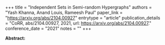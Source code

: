 +++
title = "Independent Sets in Semi-random Hypergraphs"
authors = "Yash Khanna, Anand Louis, Rameesh Paul"
paper_link = "https://arxiv.org/abs/2104.00927"
entrytype = "article"
publication_details = "CoRR, abs/2104.00927, 2021, url: <a href='https://arxiv.org/abs/2104.00927' target='_blank'>https://arxiv.org/abs/2104.00927</a>."
conference_date = "2021"
notes = ""
+++

<b>Abstract:</b>
